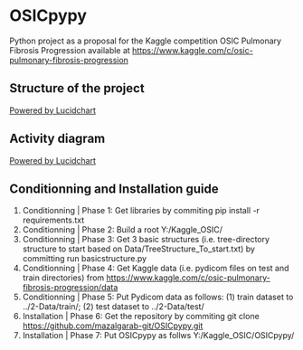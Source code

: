 # OSICpypy
Python project as a proposal for the Kaggle competition OSIC Pulmonary Fibrosis Progression available at https://www.kaggle.com/c/osic-pulmonary-fibrosis-progression

## Structure of the project

[Powered by Lucidchart](https://lucid.app/publicSegments/view/e2e5459f-ec5b-402d-b229-996608c53945/image.png)

## Activity diagram

[Powered by Lucidchart](https://lucid.app/publicSegments/view/c03a61ce-5d1c-4e7f-9fcd-f62e444996c1/image.png)

## Conditionning and Installation guide

1. Conditionning | Phase 1: Get libraries by commiting pip install -r requirements.txt
2. Conditionning | Phase 2: Build a root Y:/Kaggle_OSIC/
2. Conditionning | Phase 3: Get 3 basic structures (i.e. tree-directory structure to start based on Data/TreeStructure_To_start.txt) by committing run basicstructure.py 
3. Conditionning | Phase 4: Get Kaggle data (i.e. pydicom files on test and train directories) from https://www.kaggle.com/c/osic-pulmonary-fibrosis-progression/data
4. Conditionning | Phase 5: Put Pydicom data as follows: (1) train dataset to ../2-Data/train/; (2) test dataset to ../2-Data/test/
5. Installation | Phase 6: Get the repository by commiting git clone https://github.com/mazalgarab-git/OSICpypy.git
6. Installation | Phase 7: Put OSICpypy as follws Y:/Kaggle_OSIC/OSICpypy/

